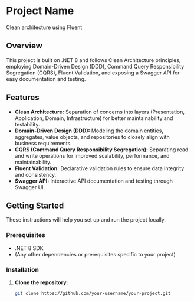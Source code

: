 # Project Name

Clean architecture using Fluent

## Overview

This project is built on .NET 8 and follows Clean Architecture principles, employing Domain-Driven Design (DDD), Command Query Responsibility Segregation (CQRS), Fluent Validation, and exposing a Swagger API for easy documentation and testing.

## Features

- **Clean Architecture:** Separation of concerns into layers (Presentation, Application, Domain, Infrastructure) for better maintainability and testability.
- **Domain-Driven Design (DDD):** Modeling the domain entities, aggregates, value objects, and repositories to closely align with business requirements.
- **CQRS (Command Query Responsibility Segregation):** Separating read and write operations for improved scalability, performance, and maintainability.
- **Fluent Validation:** Declarative validation rules to ensure data integrity and consistency.
- **Swagger API:** Interactive API documentation and testing through Swagger UI.

## Getting Started

These instructions will help you set up and run the project locally.

### Prerequisites

- .NET 8 SDK
- (Any other dependencies or prerequisites specific to your project)

### Installation

1. **Clone the repository:**

   ```sh
   git clone https://github.com/your-username/your-project.git
